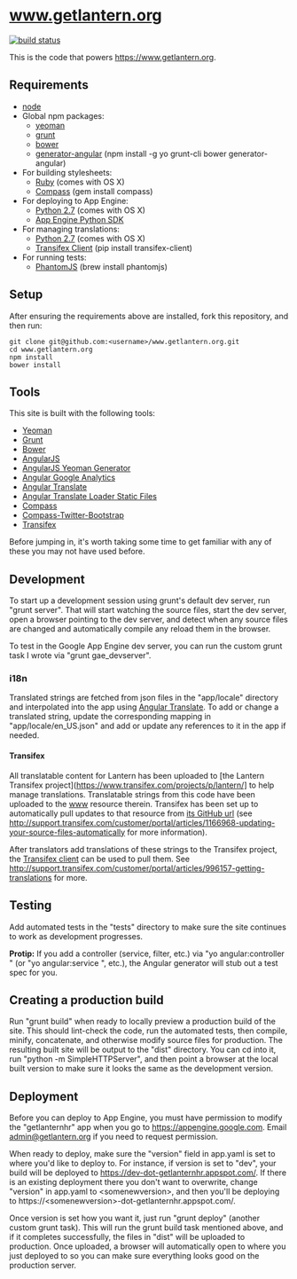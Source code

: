 # www.getlantern.org

[![build status](https://secure.travis-ci.org/getlantern/www.getlantern.org.png)](https://travis-ci.org/getlantern/www.getlantern.org)

This is the code that powers https://www.getlantern.org.

## Requirements

- [node](http://nodejs.org/)
- Global npm packages:
  - [yeoman](http://yeoman.io/)
  - [grunt](http://gruntjs.com/)
  - [bower](http://bower.io)
  - [generator-angular](https://github.com/yeoman/generator-angular)
  (npm install -g yo grunt-cli bower generator-angular)
- For building stylesheets:
  - [Ruby](http://www.ruby-lang.org/) (comes with OS X)
  - [Compass](http://compass-style.org/) (gem install compass)
- For deploying to App Engine:
  - [Python 2.7](http://python.org/) (comes with OS X)
  - [App Engine Python SDK](https://developers.google.com/appengine/downloads#Google_App_Engine_SDK_for_Python)
- For managing translations:
  - [Python 2.7](http://python.org/) (comes with OS X)
  - [Transifex Client](https://pypi.python.org/pypi/transifex-client)
    (pip install transifex-client)
- For running tests:
  - [PhantomJS](http://phantomjs.org/) (brew install phantomjs)

## Setup

After ensuring the requirements above are installed, fork this repository, and
then run:

```
git clone git@github.com:<username>/www.getlantern.org.git
cd www.getlantern.org
npm install
bower install
```

## Tools

This site is built with the following tools:

- [Yeoman](http://yeoman.io/)
- [Grunt](http://gruntjs.com/)
- [Bower](http://bower.io/)
- [AngularJS](http://angularjs.org/)
- [AngularJS Yeoman Generator](https://github.com/yeoman/generator-angular)
- [Angular Google Analytics](https://github.com/revolunet/angular-google-analytics)
- [Angular Translate](https://github.com/PascalPrecht/angular-translate)
- [Angular Translate Loader Static Files](https://github.com/PascalPrecht/angular-translate-loader-static-files)
- [Compass](http://compass-style.org/)
- [Compass-Twitter-Bootstrap](https://github.com/vwall/compass-twitter-bootstrap)
- [Transifex](https://www.transifex.com)

Before jumping in, it's worth taking some time to get familiar with any of
these you may not have used before.

## Development

To start up a development session using grunt's default dev server, run
"grunt server". That will start watching the source files, start the dev
server, open a browser pointing to the dev server, and detect when any source
files are changed and automatically compile any reload them in the browser.

To test in the Google App Engine dev server, you can run the custom grunt task
I wrote via "grunt gae_devserver".

### i18n

Translated strings are fetched from json files in the "app/locale" directory
and interpolated into the app using
[Angular Translate](https://github.com/PascalPrecht/angular-translate).
To add or change a translated string, update the corresponding mapping
in "app/locale/en_US.json" and add or update any references to it in the app if
needed.

#### Transifex

All translatable content for Lantern has been uploaded to [the Lantern
Transifex project](https://www.transifex.com/projects/p/lantern/] to help
manage translations. Translatable strings from this code have been uploaded to
the [www](https://www.transifex.com/projects/p/lantern/resource/www/) resource
therein. Transifex has been set up to automatically pull updates to that
resource from [its GitHub
url](https://raw.github.com/getlantern/www.getlantern.org/master/app/locale/en_US.json)
(see
http://support.transifex.com/customer/portal/articles/1166968-updating-your-source-files-automatically
for more information).

After translators add translations of these strings to the Transifex project,
the [Transifex
client](http://support.transifex.com/customer/portal/articles/960804-overview)
can be used to pull them. See
http://support.transifex.com/customer/portal/articles/996157-getting-translations
for more.

## Testing

Add automated tests in the "tests" directory to make sure the site continues
to work as development progresses.

**Protip:** If you add a controller (service, filter, etc.) via "yo
angular:controller <newcontroller>" (or "yo angular:service <newservice>",
etc.), the Angular generator will stub out a test spec for you.

## Creating a production build

Run "grunt build" when ready to locally preview a production build of the site.
This should lint-check the code, run the automated tests, then compile, minify,
concatenate, and otherwise modify source files for production. The resulting
built site will be output to the "dist" directory. You can cd into it, run
"python -m SimpleHTTPServer", and then point a browser at the local built
version to make sure it looks the same as the development version.

## Deployment

Before you can deploy to App Engine, you must have permission to modify the
"getlanternhr" app when you go to https://appengine.google.com. Email
admin@getlantern.org if you need to request permission.

When ready to deploy, make sure the "version" field in app.yaml is set to where
you'd like to deploy to. For instance, if version is set to "dev", your build
will be deployed to https://dev-dot-getlanternhr.appspot.com/. If there is
an existing deployment there you don't want to overwrite, change "version" in
app.yaml to &lt;somenewversion&gt;, and then you'll be deploying to
https://&lt;somenewversion&gt;-dot-getlanternhr.appspot.com/.

Once version is set how you want it, just run "grunt deploy" (another custom
grunt task). This will run the grunt build task mentioned above, and if it
completes successfully, the files in "dist" will be uploaded to production.
Once uploaded, a browser will automatically open to where you just deployed to
so you can make sure everything looks good on the production server.
